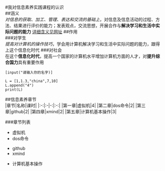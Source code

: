 #我对信息素养实践课程的认识  
##涵义  
*对信息的获取、加工、管理、表达和交流的基础上*，对信息及信息活动的过程、方法、结果进行评价的能力；发表观点，交流思想，开展合作与**解决学习和生活中实际问题的能力**
[详细含义见网址](https://baike.baidu.com/item/%E4%BF%A1%E6%81%AF%E7%B4%A0%E5%85%BB)
##作用  
###对学生   
*提高对计算机的操作技巧*，学会用计算机解决学习和生活中实际问题的能力，跟得上这个信息化时代
###对社会  
在这个**信息化时代**，提高一个国家的计算机水平增加计算机方面的人才，对**提升综合国力**具有重要作用

`[input("请输入你的名字)]`
```
L = [1,1.3,"china",7,10]
L.append("4")
print(L)
```
##信息素养章节  
|章节|名称|课时|
|:-:|:-|-:|:-:|
|第一章|虚拟机|4|
|第二章|dos命令|2|
|第三章|github|2|
|第四章|xmind|2|
|第五章|计算机基本操作|3|


###章节列表
+ 虚拟机
+ dos命令
- github 
- xmind 
* 计算机基本操作